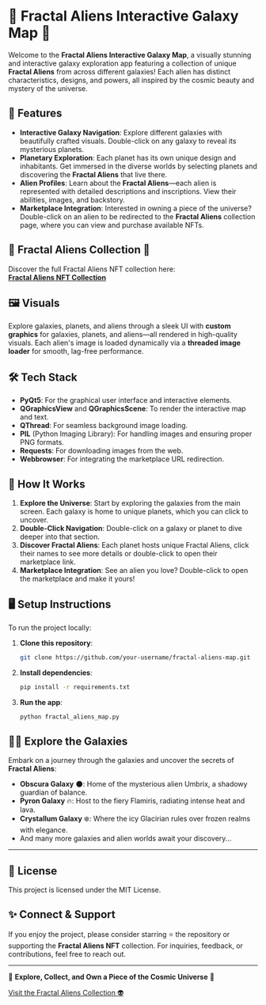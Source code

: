 
# 🌌 **Fractal Aliens Interactive Galaxy Map** 🌌

Welcome to the **Fractal Aliens Interactive Galaxy Map**, a visually stunning and interactive galaxy exploration app featuring a collection of unique **Fractal Aliens** from across different galaxies! Each alien has distinct characteristics, designs, and powers, all inspired by the cosmic beauty and mystery of the universe.

## 🚀 **Features**
- **Interactive Galaxy Navigation**: Explore different galaxies with beautifully crafted visuals. Double-click on any galaxy to reveal its mysterious planets.
- **Planetary Exploration**: Each planet has its own unique design and inhabitants. Get immersed in the diverse worlds by selecting planets and discovering the **Fractal Aliens** that live there.
- **Alien Profiles**: Learn about the **Fractal Aliens**—each alien is represented with detailed descriptions and inscriptions. View their abilities, images, and backstory.
- **Marketplace Integration**: Interested in owning a piece of the universe? Double-click on an alien to be redirected to the **Fractal Aliens** collection page, where you can view and purchase available NFTs.
  
## 🌌 **Fractal Aliens Collection** 🌌
Discover the full Fractal Aliens NFT collection here:  
[**Fractal Aliens NFT Collection**]([[https://fractal.unisat.io/collection](https://fractal.unisat.io/market/collection?collectionId=fractal_aliens)](https://fractal.unisat.io/market/collection?collectionId=fractal_aliens))

## 🖼 **Visuals**
Explore galaxies, planets, and aliens through a sleek UI with **custom graphics** for galaxies, planets, and aliens—all rendered in high-quality visuals. Each alien's image is loaded dynamically via a **threaded image loader** for smooth, lag-free performance.

## 🛠 **Tech Stack**
- **PyQt5**: For the graphical user interface and interactive elements.
- **QGraphicsView** and **QGraphicsScene**: To render the interactive map and text.
- **QThread**: For seamless background image loading.
- **PIL** (Python Imaging Library): For handling images and ensuring proper PNG formats.
- **Requests**: For downloading images from the web.
- **Webbrowser**: For integrating the marketplace URL redirection.

## 🌌 **How It Works**
1. **Explore the Universe**: Start by exploring the galaxies from the main screen. Each galaxy is home to unique planets, which you can click to uncover.
2. **Double-Click Navigation**: Double-click on a galaxy or planet to dive deeper into that section.
3. **Discover Fractal Aliens**: Each planet hosts unique Fractal Aliens, click their names to see more details or double-click to open their marketplace link.
4. **Marketplace Integration**: See an alien you love? Double-click to open the marketplace and make it yours!

## 🖥 **Setup Instructions**
To run the project locally:
1. **Clone this repository**:
   ```bash
   git clone https://github.com/your-username/fractal-aliens-map.git
   ```
2. **Install dependencies**:
   ```bash
   pip install -r requirements.txt
   ```
3. **Run the app**:
   ```bash
   python fractal_aliens_map.py
   ```

## 🧑‍🚀 **Explore the Galaxies**
Embark on a journey through the galaxies and uncover the secrets of **Fractal Aliens**:
- **Obscura Galaxy** 🌑: Home of the mysterious alien Umbrix, a shadowy guardian of balance.
- **Pyron Galaxy** 🔥: Host to the fiery Flamiris, radiating intense heat and lava.
- **Crystallum Galaxy** ❄️: Where the icy Glacirian rules over frozen realms with elegance.
- And many more galaxies and alien worlds await your discovery...

---

## 📜 **License**
This project is licensed under the MIT License.

## ✨ **Connect & Support**
If you enjoy the project, please consider starring ⭐ the repository or supporting the **Fractal Aliens NFT** collection. For inquiries, feedback, or contributions, feel free to reach out.

---

🌟 **Explore, Collect, and Own a Piece of the Cosmic Universe** 🌟

[Visit the Fractal Aliens Collection 👽]([https://fractal.unisat.io/collection](https://fractal.unisat.io/market/collection?collectionId=fractal_aliens))
